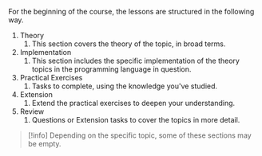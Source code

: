 For the beginning of the course, the lessons are structured in the following way.

1. Theory
	1. This section covers the theory of the topic, in broad terms.
2. Implementation
	1. This section includes the specific implementation of the theory topics in the programming language in question.
3. Practical Exercises
	1. Tasks to complete, using the knowledge you've studied.
4. Extension
	1. Extend the practical exercises to deepen your understanding.
5. Review
	1. Questions or Extension tasks to cover the topics in more detail.

> [!info] Depending on the specific topic, some of these sections may be empty.

